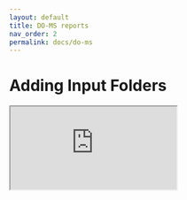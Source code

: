 ```yaml
---
layout: default
title: DO-MS reports
nav_order: 2
permalink: docs/do-ms
---
```


# Adding Input Folders

<iframe id="Report example"
    title="Report example"
    src="https://web.northeastern.edu/slavov/qeqc/190522/report.html">
</iframe>